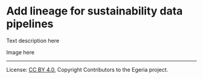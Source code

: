 <!-- SPDX-License-Identifier: CC-BY-4.0 -->
<!-- Copyright Contributors to the Egeria project. -->

# Add lineage for sustainability data pipelines
 Text description here 


 Image here




----
License: [CC BY 4.0](https://creativecommons.org/licenses/by/4.0/), Copyright Contributors to the Egeria project.
